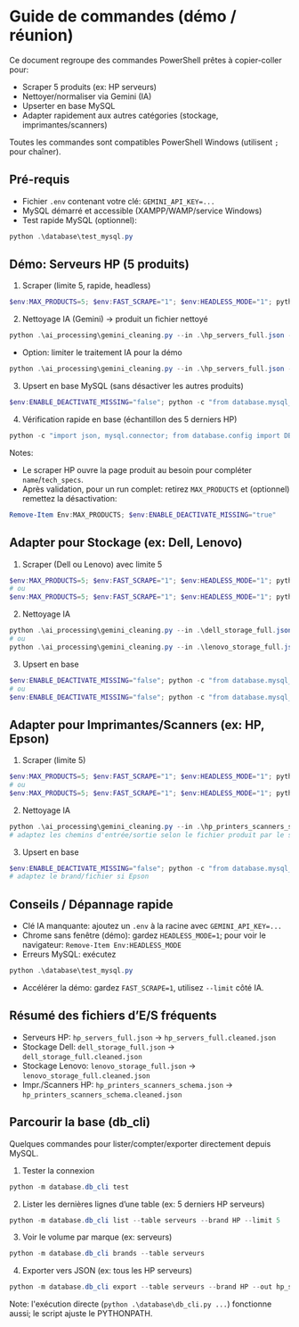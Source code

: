 # Guide de commandes (démo / réunion)

Ce document regroupe des commandes PowerShell prêtes à copier-coller pour:
- Scraper 5 produits (ex: HP serveurs)
- Nettoyer/normaliser via Gemini (IA)
- Upserter en base MySQL
- Adapter rapidement aux autres catégories (stockage, imprimantes/scanners)

Toutes les commandes sont compatibles PowerShell Windows (utilisent `;` pour chaîner).

## Pré-requis
- Fichier `.env` contenant votre clé: `GEMINI_API_KEY=...`
- MySQL démarré et accessible (XAMPP/WAMP/service Windows)
- Test rapide MySQL (optionnel):
```powershell
python .\database\test_mysql.py
```

## Démo: Serveurs HP (5 produits)
1) Scraper (limite 5, rapide, headless)
```powershell
$env:MAX_PRODUCTS=5; $env:FAST_SCRAPE="1"; $env:HEADLESS_MODE="1"; python .\serveurs\hp.py
```

2) Nettoyage IA (Gemini) → produit un fichier nettoyé
```powershell
python .\ai_processing\gemini_cleaning.py --in .\hp_servers_full.json --out .\hp_servers_full.cleaned.json --batch-size 2
```
- Option: limiter le traitement IA pour la démo
```powershell
python .\ai_processing\gemini_cleaning.py --in .\hp_servers_full.json --out .\hp_servers_full.cleaned.json --limit 5 --batch-size 1
```

3) Upsert en base MySQL (sans désactiver les autres produits)
```powershell
$env:ENABLE_DEACTIVATE_MISSING="false"; python -c "from database.mysql_connector import save_to_database; print(save_to_database('hp_servers_full.cleaned.json','serveurs','HP'))"
```

4) Vérification rapide en base (échantillon des 5 derniers HP)
```powershell
python -c "import json, mysql.connector; from database.config import DB_CONFIG; cn=mysql.connector.connect(**DB_CONFIG); cur=cn.cursor(dictionary=True); cur.execute(\"SELECT brand,name,sku,link FROM serveurs WHERE brand=%s ORDER BY id DESC LIMIT 5\", (\"HP\",)); rows=cur.fetchall(); print(json.dumps(rows, indent=2, ensure_ascii=False)); cur.close(); cn.close()"
```

Notes:
- Le scraper HP ouvre la page produit au besoin pour compléter `name`/`tech_specs`.
- Après validation, pour un run complet: retirez `MAX_PRODUCTS` et (optionnel) remettez la désactivation:
```powershell
Remove-Item Env:MAX_PRODUCTS; $env:ENABLE_DEACTIVATE_MISSING="true"
```

## Adapter pour Stockage (ex: Dell, Lenovo)
1) Scraper (Dell ou Lenovo) avec limite 5
```powershell
$env:MAX_PRODUCTS=5; $env:FAST_SCRAPE="1"; $env:HEADLESS_MODE="1"; python .\stockage\dell.py
# ou
$env:MAX_PRODUCTS=5; $env:FAST_SCRAPE="1"; $env:HEADLESS_MODE="1"; python .\stockage\lenovo.py
```

2) Nettoyage IA
```powershell
python .\ai_processing\gemini_cleaning.py --in .\dell_storage_full.json --out .\dell_storage_full.cleaned.json --batch-size 2
# ou
python .\ai_processing\gemini_cleaning.py --in .\lenovo_storage_full.json --out .\lenovo_storage_full.cleaned.json --batch-size 2
```

3) Upsert en base
```powershell
$env:ENABLE_DEACTIVATE_MISSING="false"; python -c "from database.mysql_connector import save_to_database; print(save_to_database('dell_storage_full.cleaned.json','stockage','Dell'))"
# ou
$env:ENABLE_DEACTIVATE_MISSING="false"; python -c "from database.mysql_connector import save_to_database; print(save_to_database('lenovo_storage_full.cleaned.json','stockage','Lenovo'))"
```

## Adapter pour Imprimantes/Scanners (ex: HP, Epson)
1) Scraper (limite 5)
```powershell
$env:MAX_PRODUCTS=5; $env:FAST_SCRAPE="1"; $env:HEADLESS_MODE="1"; python .\imprimantes_scanners\hp.py
# ou
$env:MAX_PRODUCTS=5; $env:FAST_SCRAPE="1"; $env:HEADLESS_MODE="1"; python .\imprimantes_scanners\EpsonPrinters.py
```

2) Nettoyage IA
```powershell
python .\ai_processing\gemini_cleaning.py --in .\hp_printers_scanners_schema.json --out .\hp_printers_scanners_schema.cleaned.json --limit 5 --batch-size 1
# adaptez les chemins d'entrée/sortie selon le fichier produit par le scraper
```

3) Upsert en base
```powershell
$env:ENABLE_DEACTIVATE_MISSING="false"; python -c "from database.mysql_connector import save_to_database; print(save_to_database('hp_printers_scanners_schema.cleaned.json','imprimantes_scanners','HP'))"
# adaptez le brand/fichier si Epson
```

## Conseils / Dépannage rapide
- Clé IA manquante: ajoutez un `.env` à la racine avec `GEMINI_API_KEY=...`
- Chrome sans fenêtre (démo): gardez `HEADLESS_MODE=1`; pour voir le navigateur: `Remove-Item Env:HEADLESS_MODE`
- Erreurs MySQL: exécutez
```powershell
python .\database\test_mysql.py
```
- Accélérer la démo: gardez `FAST_SCRAPE=1`, utilisez `--limit` côté IA.

## Résumé des fichiers d’E/S fréquents
- Serveurs HP: `hp_servers_full.json` → `hp_servers_full.cleaned.json`
- Stockage Dell: `dell_storage_full.json` → `dell_storage_full.cleaned.json`
- Stockage Lenovo: `lenovo_storage_full.json` → `lenovo_storage_full.cleaned.json`
- Impr./Scanners HP: `hp_printers_scanners_schema.json` → `hp_printers_scanners_schema.cleaned.json`


## Parcourir la base (db_cli)
Quelques commandes pour lister/compter/exporter directement depuis MySQL.

1) Tester la connexion
```powershell
python -m database.db_cli test
```

2) Lister les dernières lignes d’une table (ex: 5 derniers HP serveurs)
```powershell
python -m database.db_cli list --table serveurs --brand HP --limit 5
```

3) Voir le volume par marque (ex: serveurs)
```powershell
python -m database.db_cli brands --table serveurs
```

4) Exporter vers JSON (ex: tous les HP serveurs)
```powershell
python -m database.db_cli export --table serveurs --brand HP --out hp_serveurs_export.json
```

Note: l'exécution directe (`python .\database\db_cli.py ...`) fonctionne aussi; le script ajuste le PYTHONPATH.


